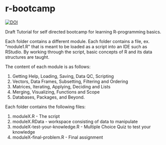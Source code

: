 r-bootcamp
==========

[![DOI](https://zenodo.org/badge/8706/laderast/r-bootcamp.svg)](http://dx.doi.org/10.5281/zenodo.13756)

Draft Tutorial for self directed bootcamp for learning R-programming basics.

Each folder contains a different module.  Each folder contains a file, ex. "module1.R" 
that is meant to be loaded as a script into an IDE such as RStudio.  By working through
the script, basic concepts of R and its data structures are taught.

The content of each module is as follows:

1. Getting Help, Loading, Saving, Data QC, Scripting
2. Vectors, Data Frames, Subsetting, Filtering and Ordering
3. Matrices, Iterating, Applying, Deciding and Lists
4. Merging, Visualizing, Functions and Scope
5. Databases, Packages, and Beyond.

Each folder contains the following files:

1.  moduleX.R - The script
2.  moduleX.RData - workspace consisting of data to manipulate
3.  moduleX-test-your-knowledge.R - Multiple Choice Quiz to test your knowledge
4.  moduleX-final-problem.R - Final assignment


